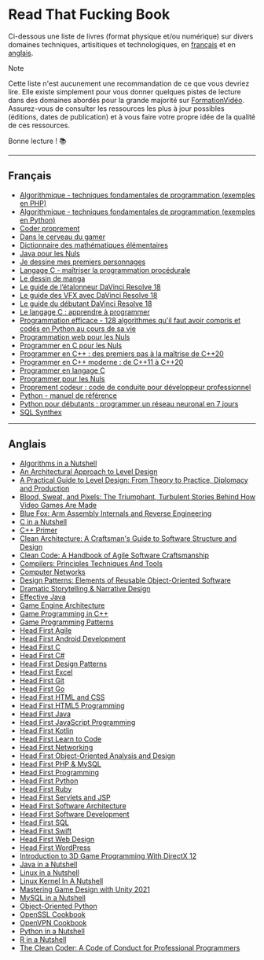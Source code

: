 # Read That Fucking Book

Ci-dessous une liste de livres (format physique et/ou numérique) sur divers domaines techniques, artisitiques et technologiques, en [français](#français) et en [anglais](#anglais).

> [!NOTE]
> Cette liste n'est aucunement une recommandation de ce que vous devriez lire. Elle existe simplement pour vous donner quelques pistes de lecture dans des domaines abordés pour la grande majorité sur [FormationVidéo](https://www.youtube.com/formationvideo8). Assurez-vous de consulter les ressources les plus à jour possibles (éditions, dates de publication) et à vous faire votre propre idée de la qualité de ces ressources.

Bonne lecture ! 📚

---

## Français

+ [Algorithmique - techniques fondamentales de programmation (exemples en PHP)](https://isbndb.com/book/9782409027086)
+ [Algorithmique - techniques fondamentales de programmation (exemples en Python)](https://isbndb.com/book/9782409041846)
+ [Coder proprement](https://isbndb.com/book/9782326002272)
+ [Dans le cerveau du gamer](https://isbndb.com/book/9782100809158)
+ [Dictionnaire des mathématiques élémentaires](https://isbndb.com/book/9782020260282)
+ [Java pour les Nuls](https://isbndb.com/book/9782412094839)
+ [Je dessine mes premiers personnages](https://isbndb.com/book/9782212674859)
+ [Langage C - maîtriser la programmation procédurale](https://isbndb.com/book/9782409031014)
+ [Le dessin de manga](https://isbndb.com/book/9782711423736)
+ [Le guide de l’étalonneur DaVinci Resolve 18](https://isbndb.com/book/9798986048864)
+ [Le guide des VFX avec DaVinci Resolve 18](https://isbndb.com/book/979-8986048895)
+ [Le guide du débutant DaVinci Resolve 18](https://isbndb.com/book/979-8986048871)
+ [Le langage C : apprendre à programmer](https://isbndb.com/book/9782340085565)
+ [Programmation efficace - 128 algorithmes qu'il faut avoir compris et codés en Python au cours de sa vie](https://isbndb.com/book/9782340010055)
+ [Programmation web pour les Nuls](https://isbndb.com/book/978-2412090299)
+ [Programmer en C pour les Nuls](https://isbndb.com/book/9782412066966)
+ [Programmer en C++ : des premiers pas à la maîtrise de C++20](https://isbndb.com/book/9782340065437)
+ [Programmer en C++ moderne : de C++11 à C++20](https://isbndb.com/book/9782212678956)
+ [Programmer en langage C](https://isbndb.com/book/9782212118254)
+ [Programmer pour les Nuls](https://isbndb.com/book/9782412056059)
+ [Proprement codeur : code de conduite pour développeur professionnel](https://isbndb.com/book/9782326002890)
+ [Python - manuel de référence](https://isbndb.com/book/9782412091876)
+ [Python pour débutants : programmer un réseau neuronal en 7 jours](https://isbndb.com/book/9798357472946)
+ [SQL Synthex](https://isbndb.com/book/9782744076305)

---

## Anglais

+ [Algorithms in a Nutshell](https://isbndb.com/book/9781491948927)
+ [An Architectural Approach to Level Design](https://isbndb.com/book/9780815361367)
+ [A Practical Guide to Level Design: From Theory to Practice, Diplomacy and Production](https://isbndb.com/book/9781000839593)
+ [Blood, Sweat, and Pixels: The Triumphant, Turbulent Stories Behind How Video Games Are Made](https://isbndb.com/book/9780062651235)
+ [Blue Fox: Arm Assembly Internals and Reverse Engineering](https://isbndb.com/book/9781119745303)
+ [C in a Nutshell](https://isbndb.com/book/9781491904756)
+ [C++ Primer](https://isbndb.com/book/9780321714114)
+ [Clean Architecture: A Craftsman's Guide to Software Structure and Design](https://isbndb.com/book/9780134494166)
+ [Clean Code: A Handbook of Agile Software Craftsmanship](https://isbndb.com/book/9780132350884)
+ [Compilers: Principles Techniques And Tools](https://isbndb.com/book/9789332518667)
+ [Computer Networks](https://isbndb.com/book/9789356063600)
+ [Design Patterns: Elements of Reusable Object-Oriented Software](https://isbndb.com/book/9780201633610)
+ [Dramatic Storytelling & Narrative Design](https://isbndb.com/book/9781138319738)
+ [Effective Java](https://isbndb.com/book/9780134685991)
+ [Game Engine Architecture](https://isbndb.com/book/9781138035454)
+ [Game Programming in C++](https://isbndb.com/book/9780134597201)
+ [Game Programming Patterns](https://isbndb.com/book/9780990582908)
+ [Head First Agile](https://isbndb.com/book/9781449314330)
+ [Head First Android Development](https://isbndb.com/book/9781491974056)
+ [Head First C](https://isbndb.com/book/9781449399917)
+ [Head First C#](https://isbndb.com/book/9781491976708)
+ [Head First Design Patterns](https://isbndb.com/book/9781492078005)
+ [Head First Excel](https://isbndb.com/book/9780596807696)
+ [Head First Git](https://isbndb.com/book/9781492092513)
+ [Head First Go](https://isbndb.com/book/9781491969557)
+ [Head First HTML and CSS](https://isbndb.com/book/9780596159900)
+ [Head First HTML5 Programming](https://isbndb.com/book/9781449390549)
+ [Head First Java](https://isbndb.com/book/9781491910771)
+ [Head First JavaScript Programming](https://isbndb.com/book/9781098147945)
+ [Head First Kotlin](https://isbndb.com/book/9781491996690)
+ [Head First Learn to Code](https://isbndb.com/book/9781491958865)
+ [Head First Networking](https://isbndb.com/book/9780596521554)
+ [Head First Object-Oriented Analysis and Design](https://isbndb.com/book/9780596008673)
+ [Head First PHP & MySQL](https://isbndb.com/book/9780596006303)
+ [Head First Programming](https://isbndb.com/book/9780596802370)
+ [Head First Python](https://isbndb.com/book/9781492051299)
+ [Head First Ruby](https://isbndb.com/book/9781449372651)
+ [Head First Servlets and JSP](https://isbndb.com/book/9780596516680)
+ [Head First Software Architecture](https://isbndb.com/book/9781098134358)
+ [Head First Software Development](https://isbndb.com/book/9780596527358)
+ [Head First SQL](https://isbndb.com/book/9780596526849)
+ [Head First Swift](https://isbndb.com/book/9781491922859)
+ [Head First Web Design](https://isbndb.com/book/9780596520304)
+ [Head First WordPress](https://isbndb.com/book/9780596806286)
+ [Introduction to 3D Game Programming With DirectX 12](https://isbndb.com/book/9781942270065)
+ [Java in a Nutshell](https://isbndb.com/book/9781098131005)
+ [Linux in a Nutshell](https://isbndb.com/book/9780596154486)
+ [Linux Kernel In A Nutshell](https://isbndb.com/book/9780596100797)
+ [Mastering Game Design with Unity 2021](https://isbndb.com/book/9789355512161)
+ [MySQL in a Nutshell](https://isbndb.com/book/9780596514334)
+ [Object-Oriented Python](https://isbndb.com/book/9781718502062)
+ [OpenSSL Cookbook](https://www.feistyduck.com/books/openssl-cookbook)
+ [OpenVPN Cookbook](https://isbndb.com/book/9781786463128)
+ [Python in a Nutshell](https://isbndb.com/book/9781098113551)
+ [R in a Nutshell](https://isbndb.com/book/9781449312084)
+ [The Clean Coder: A Code of Conduct for Professional Programmers](https://isbndb.com/book/9780137081073)

<!--
|Professional C++|Marc Gregoire|
|Professional Techniques for Video Game Writing|Wendy Despain|
|The Art of Game Design: A book of lenses|Jesse Schell|
|The Gamer's Brain|Celia Hodent|
|Video Game Level Design|Michael Salmond|
|Video Game Storytelling|Evan Skolnick|
|Working Effectively with Legacy Code|Michael C. Feathers|
-->

